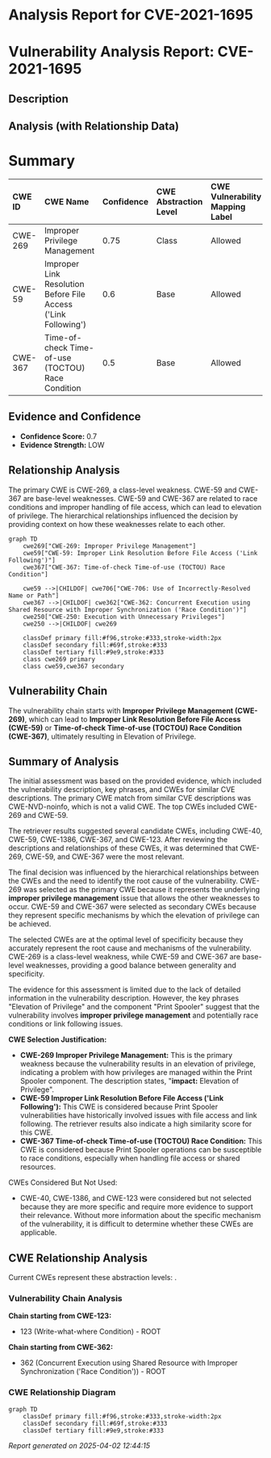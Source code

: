 # Analysis Report for CVE-2021-1695

# Vulnerability Analysis Report: CVE-2021-1695

## Description



## Analysis (with Relationship Data)

# Summary
| CWE ID  | CWE Name                                                        | Confidence | CWE Abstraction Level | CWE Vulnerability Mapping Label | CWE-Vulnerability Mapping Notes |
| :-------- | :-------------------------------------------------------------- | :--------- | :-------------------- | :------------------------------ | :------------------------------ |
| CWE-269   | Improper Privilege Management                                 | 0.75       | Class                 | Allowed                         | Primary CWE                     |
| CWE-59    | Improper Link Resolution Before File Access ('Link Following') | 0.6        | Base                  | Allowed                         | Secondary Candidate             |
| CWE-367   | Time-of-check Time-of-use (TOCTOU) Race Condition             | 0.5        | Base                  | Allowed                         | Secondary Candidate             |

## Evidence and Confidence

*   **Confidence Score:** 0.7
*   **Evidence Strength:** LOW

## Relationship Analysis
The primary CWE is CWE-269, a class-level weakness. CWE-59 and CWE-367 are base-level weaknesses. CWE-59 and CWE-367 are related to race conditions and improper handling of file access, which can lead to elevation of privilege. The hierarchical relationships influenced the decision by providing context on how these weaknesses relate to each other.

```mermaid
graph TD
    cwe269["CWE-269: Improper Privilege Management"]
    cwe59["CWE-59: Improper Link Resolution Before File Access ('Link Following')"]
    cwe367["CWE-367: Time-of-check Time-of-use (TOCTOU) Race Condition"]
    
    cwe59 -->|CHILDOF| cwe706["CWE-706: Use of Incorrectly-Resolved Name or Path"]
    cwe367 -->|CHILDOF| cwe362["CWE-362: Concurrent Execution using Shared Resource with Improper Synchronization ('Race Condition')"]
    cwe250["CWE-250: Execution with Unnecessary Privileges"]
    cwe250 -->|CHILDOF| cwe269
    
    classDef primary fill:#f96,stroke:#333,stroke-width:2px
    classDef secondary fill:#69f,stroke:#333
    classDef tertiary fill:#9e9,stroke:#333
    class cwe269 primary
    class cwe59,cwe367 secondary
```

## Vulnerability Chain
The vulnerability chain starts with **Improper Privilege Management (CWE-269)**, which can lead to **Improper Link Resolution Before File Access (CWE-59)** or **Time-of-check Time-of-use (TOCTOU) Race Condition (CWE-367)**, ultimately resulting in Elevation of Privilege.

## Summary of Analysis
The initial assessment was based on the provided evidence, which included the vulnerability description, key phrases, and CWEs for similar CVE descriptions. The primary CWE match from similar CVE descriptions was CWE-NVD-noinfo, which is not a valid CWE. The top CWEs included CWE-269 and CWE-59.

The retriever results suggested several candidate CWEs, including CWE-40, CWE-59, CWE-1386, CWE-367, and CWE-123. After reviewing the descriptions and relationships of these CWEs, it was determined that CWE-269, CWE-59, and CWE-367 were the most relevant.

The final decision was influenced by the hierarchical relationships between the CWEs and the need to identify the root cause of the vulnerability. CWE-269 was selected as the primary CWE because it represents the underlying **improper privilege management** issue that allows the other weaknesses to occur. CWE-59 and CWE-367 were selected as secondary CWEs because they represent specific mechanisms by which the elevation of privilege can be achieved.

The selected CWEs are at the optimal level of specificity because they accurately represent the root cause and mechanisms of the vulnerability. CWE-269 is a class-level weakness, while CWE-59 and CWE-367 are base-level weaknesses, providing a good balance between generality and specificity.

The evidence for this assessment is limited due to the lack of detailed information in the vulnerability description. However, the key phrases "Elevation of Privilege" and the component "Print Spooler" suggest that the vulnerability involves **improper privilege management** and potentially race conditions or link following issues.

**CWE Selection Justification:**

*   **CWE-269 Improper Privilege Management:** This is the primary weakness because the vulnerability results in an elevation of privilege, indicating a problem with how privileges are managed within the Print Spooler component. The description states, "**impact:** Elevation of Privilege".
*   **CWE-59 Improper Link Resolution Before File Access ('Link Following'):** This CWE is considered because Print Spooler vulnerabilities have historically involved issues with file access and link following. The retriever results also indicate a high similarity score for this CWE.
*   **CWE-367 Time-of-check Time-of-use (TOCTOU) Race Condition:** This CWE is considered because Print Spooler operations can be susceptible to race conditions, especially when handling file access or shared resources.

CWEs Considered But Not Used:

*   CWE-40, CWE-1386, and CWE-123 were considered but not selected because they are more specific and require more evidence to support their relevance. Without more information about the specific mechanism of the vulnerability, it is difficult to determine whether these CWEs are applicable.


## CWE Relationship Analysis

Current CWEs represent these abstraction levels: .


### Vulnerability Chain Analysis

**Chain starting from CWE-123:**
- 123 (Write-what-where Condition) - ROOT


**Chain starting from CWE-362:**
- 362 (Concurrent Execution using Shared Resource with Improper Synchronization ('Race Condition')) - ROOT



### CWE Relationship Diagram

```mermaid
graph TD
    classDef primary fill:#f96,stroke:#333,stroke-width:2px
    classDef secondary fill:#69f,stroke:#333
    classDef tertiary fill:#9e9,stroke:#333
```



*Report generated on 2025-04-02 12:44:15*
